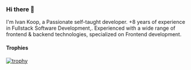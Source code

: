 ### Hi there 👋
I'm Ivan Koop, a Passionate self-taught developer. +8 years of experience in Fullstack Software Development,. Experienced with a wide range of frontend & backend technologies, specialized on Frontend development.

#### Trophies
[![trophy](https://github-profile-trophy.vercel.app/?username=ivankoop&theme=nord&rank=SECRET,SSS,SS,S,AAA)](https://github.com/ryo-ma/github-profile-trophy)
